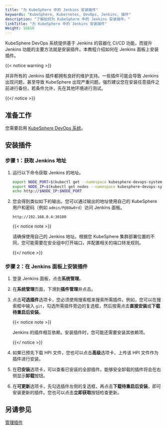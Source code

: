 ```yaml
---
title: "为 KubeSphere 中的 Jenkins 安装插件"
keywords: "KubeSphere, Kubernetes, DevOps, Jenkins, 插件"
description: "了解如何为 KubeSphere 中的 Jenkins 安装插件。"
linkTitle: "为 KubeSphere 中的 Jenkins 安装插件"
Weight: 16810
---
```


KubeSphere DevOps 系统提供基于 Jenkins 的容器化 CI/CD 功能，而提升 Jenkins 功能的主要方法就是安装插件。本教程介绍如何在 Jenkins 面板上安装插件。

{{< notice warning >}}

并非所有的 Jenkins 插件都拥有良好的维护支持。一些插件可能会导致 Jenkins 出现问题，甚至导致 KubeSphere 出现严重问题。强烈建议您在安装任意插件之前进行备份，若条件允许，先在其他环境进行测试。

{{</ notice >}}

## 准备工作

您需要启用 [KubeSphere DevOps 系统](../../../pluggable-components/devops/)。

## 安装插件

### 步骤 1：获取 Jenkins 地址

1. 运行以下命令获取 Jenkins 的地址。

   ```bash
   export NODE_PORT=$(kubectl get --namespace kubesphere-devops-system -o jsonpath="{.spec.ports[0].nodePort}" services ks-jenkins)
   export NODE_IP=$(kubectl get nodes --namespace kubesphere-devops-system -o jsonpath="{.items[0].status.addresses[0].address}")
   echo http://$NODE_IP:$NODE_PORT
   ```

2. 您会得到类似如下的输出。您可以通过输出的地址使用自己的 KubeSphere 用户和密码（例如 `admin/P@88w0rd`）访问 Jenkins 面板。

   ```
   http://192.168.0.4:30180
   ```

   {{< notice note >}}

   请确保使用自己的 Jenkins 地址。根据您 KubeSphere 集群部署位置的不同，您可能需要在安全组中打开端口，并配置相关的端口转发规则。

   {{</ notice >}}

### 步骤 2：在 Jenkins 面板上安装插件

1. 登录 Jenkins 面板，点击**系统管理**。

2. 在**系统管理**页面，下滑到**插件管理**并点击。

3. 点击**可选插件**选项卡，您必须使用搜索框来搜索所需插件。例如，您可以在搜索框中输入 `git`，勾选所需插件旁边的复选框，然后按需点击**直接安装**或**下载待重启后安装**。

   {{< notice note >}}

   Jenkins 的插件相互依赖。安装插件时，您可能还需要安装其依赖项。

   {{</ notice >}}

4. 如果已预先下载 HPI 文件，您也可以点击**高级**选项卡，上传该 HPI 文件作为插件进行安装。

5. 在**已安装**选项卡，可以查看已安装的全部插件。能够安全卸载的插件将会在右侧显示**卸载**按钮。

6. 在**可更新**选项卡，先勾选插件左侧的复选框，再点击**下载待重启后安装**，即可安装更新的插件。您也可以点击**立即获取**按钮检查更新。

## 另请参见

[管理插件](https://www.jenkins.io/zh/doc/book/managing/plugins/)